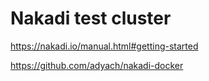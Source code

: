 # Nakadi test cluster

https://nakadi.io/manual.html#getting-started

https://github.com/adyach/nakadi-docker